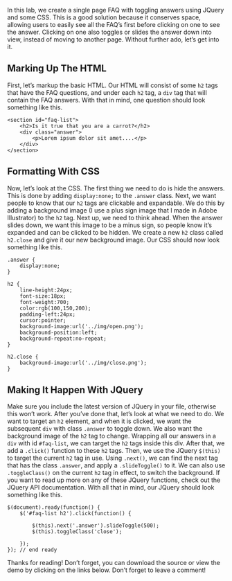 In this lab, we create a single page FAQ with toggling answers using JQuery and some CSS. This is a good solution because it conserves space, allowing users to easily see all the FAQ’s first before clicking on one to see the answer. Clicking on one also toggles or slides the answer down into view, instead of moving to another page. Without further ado, let’s get into it.

## Marking Up The HTML

First, let’s markup the basic HTML. Our HTML will consist of some `h2` tags that have the FAQ questions, and under each `h2` tag, a `div` tag that will contain the FAQ answers. With that in mind, one question should look something like this.

```language-markup
<section id="faq-list">
    <h2>Is it true that you are a carrot?</h2>
    <div class="answer">
        <p>Lorem ipsum dolor sit amet....</p>
    </div>
</section>
```

## Formatting With CSS

Now, let’s look at the CSS. The first thing we need to do is hide the answers. This is done by adding `display:none;` to the `.answer` class. Next, we want people to know that our `h2` tags are clickable and expandable. We do this by adding a background image (I use a plus sign image that I made in Adobe Illustrator) to the `h2` tag. Next up, we need to think ahead. When the answer slides down, we want this image to be a minus sign, so people know it’s expanded and can be clicked to be hidden. We create a new `h2` class called `h2.close` and give it our new background image. Our CSS should now look something like this.

```language-css
.answer {
    display:none;
}

h2 {
    line-height:24px;
    font-size:18px;
    font-weight:700;
    color:rgb(100,150,200);
    padding-left:24px;
    cursor:pointer;
    background-image:url('../img/open.png');
    background-position:left;
    background-repeat:no-repeat;
}

h2.close {
    background-image:url('../img/close.png');
}
```

## Making It Happen With JQuery

Make sure you include the latest version of JQuery in your file, otherwise this won’t work. After you’ve done that, let’s look at what we need to do. We want to target an `h2` element, and when it is clicked, we want the subsequent `div` with class `.answer` to toggle down. We also want the background image of the `h2` tag to change. Wrapping all our answers in a `div` with id `#faq-list`, we can target the `h2` tags inside this div. After that, we add a `.click()` function to these `h2` tags. Then, we use the JQuery `$(this)` to target the current `h2` tag in use. Using `.next()`, we can find the next tag that has the class `.answer`, and apply a `.slideToggle()` to it. We can also use `.toggleClass()` on the current `h2` tag in effect, to switch the background. If you want to read up more on any of these JQuery functions, check out the JQuery API documentation. With all that in mind, our JQuery should look something like this.

```language-javascript
$(document).ready(function() {
    $('#faq-list h2').click(function() {

        $(this).next('.answer').slideToggle(500);
        $(this).toggleClass('close');

    });
}); // end ready
```

Thanks for reading! Don’t forget, you can download the source or view the demo by clicking on the links below. Don’t forget to leave a comment!